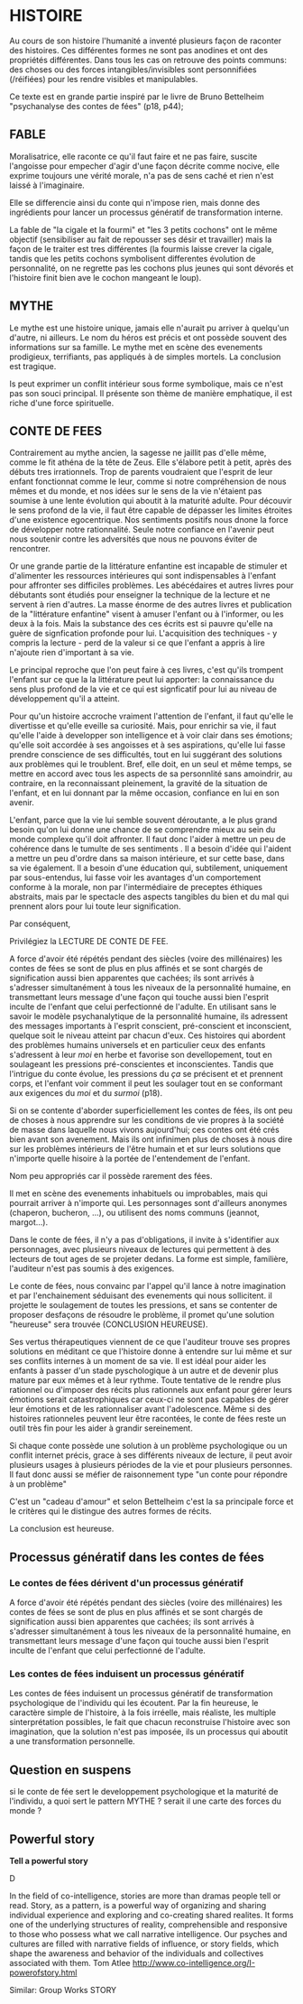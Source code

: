 
# HISTOIRE

Au cours de son histoire l'humanité a inventé plusieurs façon de raconter des histoires. Ces différentes formes ne sont pas anodines et ont des propriétés différentes. Dans tous les cas on retrouve des points communs: des choses ou des forces intangibles/invisibles sont personnifiées (/réifiées) pour les rendre visibles et manipulables.



Ce texte est en grande partie inspiré par le livre de Bruno Bettelheim "psychanalyse des contes de fées" (p18, p44);

## FABLE 

Moralisatrice, elle raconte ce qu'il faut faire et ne pas faire, suscite l'angoisse pour empecher d'agir d'une façon décrite comme nocive, elle exprime toujours une vérité morale, n'a pas de sens caché et rien n'est laissé à l'imaginaire.

Elle se differencie ainsi du conte qui n'impose rien, mais donne des ingrédients pour lancer un processus génératif de transformation interne.

La fable de "la cigale et la fourmi" et "les 3 petits cochons" ont le même objectif (sensibiliser au fait de repousser ses désir et travailler) mais la façon de le traiter est tres différentes (la fourmis laisse crever la cigale, tandis que les petits cochons symbolisent differentes évolution de personnalité, on ne regrette pas les cochons plus jeunes qui sont dévorés et l'histoire finit bien ave le cochon mangeant le loup).

## MYTHE

Le mythe est une histoire unique, jamais elle n'aurait pu arriver à quelqu'un d'autre, ni ailleurs. Le nom du héros est précis et ont possède souvent des informations sur sa famille. Le mythe met en scène des evenements prodigieux, terrifiants, pas appliqués à de simples mortels. La conclusion est tragique.

Is peut exprimer un conflit intérieur sous forme symbolique, mais ce n'est pas son souci principal. Il présente son thème de manière emphatique, il est riche d'une force spirituelle.



## CONTE DE FEES



Contrairement au mythe ancien, la sagesse ne jaillit pas d'elle même, comme le fit athéna de la tête de Zeus. Elle s'élabore petit à petit, après des débuts tres irrationnels. Trop de parents voudraient que l'esprit de leur enfant fonctionnat comme le leur, comme si notre compréhension de nous mêmes et du monde, et nos idées sur le sens de la vie n'étaient pas soumise à une lente évolution qui aboutit à la maturité adulte. Pour découvir le sens profond de la vie, il faut être capable de dépasser les limites étroites d'une existence egocentrique. Nos sentiments positifs nous dnone la force de développer notre rationnalité. Seule notre confiance en l'avenir peut nous soutenir contre les adversités que nous ne pouvons éviter de rencontrer.

Or une grande partie de la littérature enfantine est incapable de stimuler et d'alimenter les ressources intérieures qui sont indispensables à l'enfant pour affronter ses difficiles problèmes. Les abécédaires et autres livres pour débutants sont étudiés pour enseigner la technique de la lecture et ne servent à rien d'autres. La masse énorme de des autres livres et publication de la "littérature enfantine" visent à amuser l'enfant ou à l'informer, ou les deux à la fois. Mais la substance des ces écrits est si pauvre qu'elle na guère de signfication profonde pour lui. L'acquisition des techniques - y compris la lecture - perd de la valeur si ce que l'enfant a appris à lire n'ajoute rien d'important à sa vie.

Le principal reproche que l'on peut faire à ces livres, c'est qu'ils trompent l'enfant sur ce que la la littérature peut lui apporter: la connaissance du sens plus profond de la vie et ce qui est signficatif pour lui au niveau de développement qu'il a atteint.

Pour qu'un histoire accroche vraiment l'attention de l'enfant, il faut qu'elle le divertisse et qu'elle eveille sa curiosité. Mais, pour enrichir sa vie, il faut qu'elle l'aide à developper son intelligence et à voir clair dans ses émotions; qu'elle soit accordée à ses angoisses et à ses aspirations, qu'elle lui fasse prendre conscience de ses difficultés, tout en lui suggérant des solutions aux problèmes  qui le troublent. Bref, elle doit, en un seul et même temps, se mettre en accord avec tous les aspects de sa personnlité sans amoindrir, au contraire, en la reconnaissant pleinement, la gravité de la situation de l'enfant, et en lui donnant par la même occasion, confiance en lui en son avenir.  

L'enfant, parce que la vie lui semble souvent déroutante, a le plus grand besoin qu'on lui donne une chance de se comprendre mieux au sein du monde complexe qu'il doit affronter. Il faut donc l'aider à mettre un peu de cohérence dans le tumulte de ses sentiments . Il a besoin d'idée qui l'aident a mettre un peu d'ordre dans sa maison intérieure, et sur cette base, dans sa vie également. Il a besoin d'une éducation qui, subtilement, uniquement par sous-entendus, lui fasse voir les avantages d'un comportement conforme à la morale, non par l'intermédiaire de preceptes éthiques abstraits, mais par le spectacle des aspects tangibles du bien et du mal qui prennent alors pour lui toute leur signification.

Par conséquent, 

Privilégiez la LECTURE DE CONTE DE FEE.

A force d'avoir été répétés pendant des siècles (voire des millénaires) les contes de fées se sont de plus en plus affinés et se sont chargés de signification aussi bien apparentes que cachées; ils sont arrivés à s'adresser simultanément à tous les niveaux de la personnalité humaine, en transmettant leurs message d'une façon qui touche aussi bien l'esprit inculte de l'enfant que celui perfectionné de l'adulte. En utilisant sans le savoir le modèle psychanalytique de la personnalité humaine, ils adressent des messages importants à l'esprit conscient, pré-conscient et inconscient, quelque soit le niveau atteint par chacun d'eux. Ces histoires qui abordent des problèmes humains universels et en particulier ceux des enfants s'adressent à leur *moi* en herbe et favorise son devellopement, tout en soulageant les pressions pré-conscientes et inconscientes. Tandis que l'intrigue du conte évolue, les pressions du *ça* se précisent et et prennent corps, et l'enfant voir comment il peut les soulager tout en se conformant aux exigences du *moi* et du *surmoi* (p18).

Si on se contente d'aborder superficiellement les contes de fées, ils ont peu de choses à nous apprendre sur les conditions de vie propres à la société de masse dans laquelle nous vivons aujourd'hui; ces contes ont été crés bien avant son avenement. Mais ils ont infinimen plus de choses à nous dire sur les problèmes intérieurs de l'être humain et et sur leurs solutions que n'importe quelle hisoire à la portée de l'entendement de l'enfant. 

Nom peu appropriés car il possède rarement des fées.

Il met en scène des evenements inhabituels ou improbables, mais qui pourrait arriver à n'importe qui. Les personnages sont d'ailleurs anonymes (chaperon, bucheron, ...), ou utilisent des noms communs (jeannot, margot...). 

Dans le conte de fées, il n'y a pas d'obligations, il invite à s'identifier aux personnages, avec plusieurs niveaux de lectures qui permettent à des lecteurs de tout ages de se projeter dedans. La forme est simple, familière, l'auditeur n'est pas soumis à des exigences. 

Le conte de fées, nous convainc par l'appel qu'il lance à notre imagination et par l'enchainement séduisant des evenements qui nous sollicitent. il projette le soulagement de toutes les pressions, et sans se contenter de proposer desfaçons de résoudre le problème, il promet qu'une solution "heureuse" sera trouvée (CONCLUSION HEUREUSE).

Ses vertus thérapeutiques viennent de ce que l'auditeur trouve ses propres solutions en méditant ce que l'histoire donne à entendre sur lui même et sur ses conflits internes à un moment de sa vie. Il est idéal pour aider les enfants à passer d'un stade pyschologique à un autre et de devenir plus mature par eux mêmes et à leur rythme. Toute tentative de le rendre plus rationnel ou d'imposer des récits plus rationnels aux enfant pour gérer leurs émotions serait catastrophiques car ceux-ci ne sont pas capables de gérer leur émotions et de les rationnaliser avant l'adolescence. Même si des histoires rationneles peuvent leur être racontées, le conte de fées reste un outil très fin pour les aider à grandir sereinement. 

Si chaque conte possède une solution à un problème psychologique ou un conflit internet précis, grace à ses différents niveaux de lecture, il peut avoir plusieurs usages à plusieurs périodes de la vie et pour plusieurs personnes. Il faut donc aussi se méfier de raisonnement type "un conte pour répondre à un problème"

C'est un "cadeau d'amour" et selon Bettelheim c'est la sa principale force et le critères qui le distingue des autres formes de récits.



La conclusion est heureuse.


## Processus génératif dans les contes de fées

### Le contes de fées dérivent d'un processus génératif

A force d'avoir été répétés pendant des siècles (voire des millénaires) les contes de fées se sont de plus en plus affinés et se sont chargés de signification aussi bien apparentes que cachées; ils sont arrivés à s'adresser simultanément à tous les niveaux de la personnalité humaine, en transmettant leurs message d'une façon qui touche aussi bien l'esprit inculte de l'enfant que celui perfectionné de l'adulte. 

### Les contes de fées induisent un processus génératif

Les contes de fées induisent un processus génératif de transformation psychologique de l'individu qui les écoutent. Par la fin heureuse, le caractère simple de l'histoire, à la fois irréelle, mais réaliste, les multiple sinterprétation possibles, le fait que chacun reconstruise l'histoire avec son imagination, que la solution n'est pas imposée, ils un processus qui aboutit a une transformation personnelle.


## Question en suspens

si le conte de fée sert le developpement psychologique et la maturité de l'individu, a quoi sert le pattern MYTHE ? serait il une carte des forces du monde ?


## Powerful story
**Tell a powerful story**

D

In the field of co-intelligence, stories are more than dramas people tell or read. Story, as a pattern, is a powerful way of organizing and sharing individual experience and exploring and co-creating shared realites. It forms one of the underlying structures of reality, comprehensible and responsive to those who possess what we call narrative intelligence. Our psyches and cultures are filled with narrative fields of influence, or story fields, which shape the awareness and behavior of the individuals and collectives associated with them.	Tom Atlee		http://www.co-intelligence.org/I-powerofstory.html			

Similar: Group Works STORY
